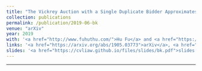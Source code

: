 ```yaml
---
title: "The Vickrey Auction with a Single Duplicate Bidder Approximates the Optimal Revenue"
collection: publications
permalink: /publication/2019-06-bk
venue: "arXiv"
year: 2019
with: '<a href="http://www.fuhuthu.com/">Hu Fu</a> and <a href="https://www.cs.ubc.ca/~cvliaw">Chris Liaw</a>'
links: '<a href="https://arxiv.org/abs/1905.03773">arXiv</a>, <a href="https://dl.acm.org/doi/10.1145/3328526.3329597">EC'19</a>'
slides: '<a href="https://cvliaw.github.io/files/slides/bk.pdf">slides by Chris Liaw</a>'
---
```


---


